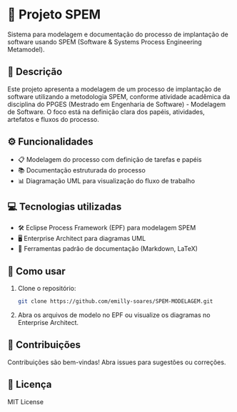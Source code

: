 # 🚀 Projeto SPEM

Sistema para modelagem e documentação do processo de implantação de software usando SPEM (Software & Systems Process Engineering Metamodel).

## 📝 Descrição

Este projeto apresenta a modelagem de um processo de implantação de software utilizando a metodologia SPEM, conforme atividade acadêmica da disciplina do PPGES (Mestrado em Engenharia de Software) - Modelagem de Software. 
O foco está na definição clara dos papéis, atividades, artefatos e fluxos do processo.

## ⚙️ Funcionalidades

- 📋 Modelagem do processo com definição de tarefas e papéis  
- 📚 Documentação estruturada do processo  
- 📊 Diagramação UML para visualização do fluxo de trabalho  

## 💻 Tecnologias utilizadas

- 🛠️ Eclipse Process Framework (EPF) para modelagem SPEM  
- 🖥️ Enterprise Architect para diagramas UML  
- 📝 Ferramentas padrão de documentação (Markdown, LaTeX)  

## 🚀 Como usar

1. Clone o repositório:  
   ```bash
   git clone https://github.com/emilly-soares/SPEM-MODELAGEM.git
   ```
2. Abra os arquivos de modelo no EPF ou visualize os diagramas no Enterprise Architect.  

## 🤝 Contribuições

Contribuições são bem-vindas! Abra issues para sugestões ou correções.  

## 📄 Licença

MIT License
